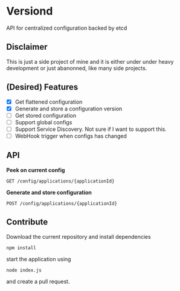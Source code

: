 # Versiond

API for centralized configuration backed by etcd

## Disclaimer

This is just a side project of mine and it is either under under heavy
development or just abanonned, like many side projects.

## (Desired) Features
  * [x] Get flattened configuration
  * [x] Generate and store a configuration version
  * [ ] Get stored configuration
  * [ ] Support global configs
  * [ ] Support Service Discovery. Not sure if I want to
  support this.
  * [ ] WebHook trigger when configs has changed

## API

**Peek on current config**
```
GET /config/applications/{applicationId}
```

**Generate and store configuration**
```
POST /config/applications/{applicationId}
```


## Contribute

Download the current repository and install dependencies

```sh
npm install
```

start the application using

```
node index.js
```

and create a pull request.
